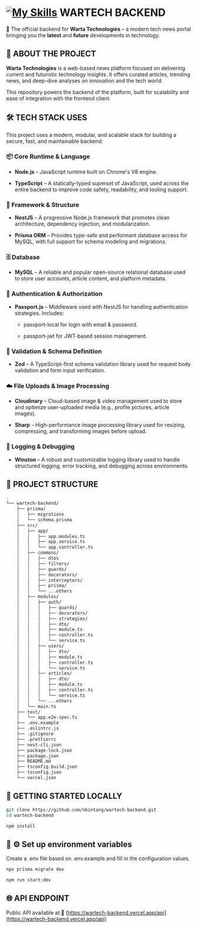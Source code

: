 [![My Skills](https://skillicons.dev/icons?i=nest,ts)](https://skillicons.dev)  WARTECH BACKEND  
==================

🔧 The official backend for **Warta Technologies** – a modern tech news portal bringing you the **latest** and **future** developments in technology.

🧠 ABOUT THE PROJECT
--------------------

**Warta Technologies** is a web-based news platform focused on delivering current and futuristic technology insights. It offers curated articles, trending news, and deep-dive analyses on innovation and the tech world.

This repository powers the backend of the platform, built for scalability and ease of integration with the frontend client.

🛠️ TECH STACK USES
-------------------

This project uses a modern, modular, and scalable stack for building a secure, fast, and maintainable backend:

### 📦 Core Runtime & Language

*   **Node.js** – JavaScript runtime built on Chrome's V8 engine.
    
*   **TypeScript** – A statically-typed superset of JavaScript, used across the entire backend to improve code safety, readability, and tooling support.
    

### 🧱 Framework & Structure

*   **NestJS** – A progressive Node.js framework that promotes clean architecture, dependency injection, and modularization.
    
*   **Prisma ORM** – Provides type-safe and performant database access for MySQL, with full support for schema modeling and migrations.
    

### 🗄️ Database

*   **MySQL** – A reliable and popular open-source relational database used to store user accounts, article content, and platform metadata.
    

### 🔐 Authentication & Authorization

*   **Passport.js** – Middleware used with NestJS for handling authentication strategies. Includes:
    
    *   passport-local for login with email & password.
        
    *   passport-jwt for JWT-based session management.
        

### 🧾 Validation & Schema Definition

*   **Zod** – A TypeScript-first schema validation library used for request body validation and form input verification.
    

### ☁️ File Uploads & Image Processing

*   **Cloudinary** – Cloud-based image & video management used to store and optimize user-uploaded media (e.g., profile pictures, article images).
    
*   **Sharp** – High-performance image processing library used for resizing, compressing, and transforming images before upload.
    

### 🧪 Logging & Debugging

*   **Winston** – A robust and customizable logging library used to handle structured logging, error tracking, and debugging across environments.
    
📁 PROJECT STRUCTURE
--------------------
```md
.
└── wartech-backend/
    ├── prisma/
    │   ├── migrations
    │   └── schema.prisma
    ├── src/
    │   ├── app/
    │   │   ├── app.modules.ts
    │   │   ├── app.service.ts
    │   │   └── app.controller.ts
    │   ├── commons/
    │   │   ├── dtos
    │   │   ├── filters/
    │   │   ├── guards/
    │   │   ├── decorators/
    │   │   ├── interceptors/
    │   │   ├── prisma/
    │   │   └── ...others
    │   ├── modules/
    │   │   ├── auth/
    │   │   │   ├── guards/
    │   │   │   ├── decorators/
    │   │   │   ├── strategies/
    │   │   │   ├── dto/
    │   │   │   ├── module.ts
    │   │   │   ├── controller.ts
    │   │   │   └── service.ts
    │   │   ├── users/
    │   │   │   ├── dto/
    │   │   │   ├── module.ts
    │   │   │   ├── controller.ts
    │   │   │   └── service.ts
    │   │   ├── articles/
    │   │   │   ├── dto/
    │   │   │   ├── module.ts
    │   │   │   ├── controller.ts
    │   │   │   └── service.ts
    │   │   └── ...others
    │   └── main.ts
    ├── test/
    │   └── app.e2e-spec.ts
    ├── .env.example
    ├── .eslintrc.js
    ├── .gitignore
    ├── .prettierrc
    ├── nest-cli.json
    ├── package-lock.json
    ├── package.json
    ├── README.md
    ├── tsconfig.build.json
    ├── tsconfig.json
    └── vercel.json
```

🔧 GETTING STARTED LOCALLY
--------------------------
```bash
git clone https://github.com/nbintang/wartech-backend.git
cd wartech-backend
```
```bash
npm install
```

🔧 ⚙️ Set up environment variables
--------------------------
Create a .env file based on .env.example and fill in the configuration values.
```bash
npx prisma migrate dev
```
```bash
npm run start:dev
```

🌐 API ENDPOINT
---------------

Public API available at:🔗 [https://wartech-backend.vercel.app/api](https://wartech-backend.vercel.app/api)
